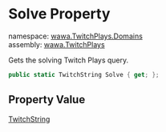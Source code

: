 # Solve Property

namespace: [wawa\.TwitchPlays\.Domains](../../wawa.TwitchPlays.Domains.md)<br />
assembly: [wawa\.TwitchPlays](../../../wawa.TwitchPlays.md)

Gets the solving Twitch Plays query\.

```csharp
public static TwitchString Solve { get; };
```

## Property Value

[TwitchString](../../../wawa.TwitchPlays/wawa.TwitchPlays.Domains/TwitchString.md)

